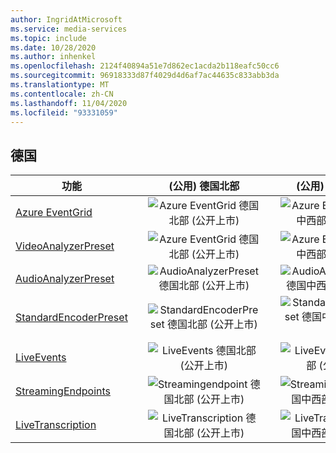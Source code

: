 ```yaml
---
author: IngridAtMicrosoft
ms.service: media-services
ms.topic: include
ms.date: 10/28/2020
ms.author: inhenkel
ms.openlocfilehash: 2124f40894a51e7d862ec1acda2b118eafc50cc6
ms.sourcegitcommit: 96918333d87f4029d4d6af7ac44635c833abb3da
ms.translationtype: MT
ms.contentlocale: zh-CN
ms.lasthandoff: 11/04/2020
ms.locfileid: "93331059"
---
```

<!--Feature availability in region-->
## <a name="germany"></a>德国

| 功能 | <!--Germany Central (Sovereign)--> |  (公用) 德国北部 |<!-- Germany Northeast (Sovereign)--> |  (公用) 德国中西部 |
| --- | :---: | :---: | :---: | :---: |
| [Azure EventGrid](../reacting-to-media-services-events.md) |<!--Germany Central (Sovereign) --> |![Azure EventGrid 德国北部 (公开上市) ](../media/azure-clouds-regions/ga.svg) | <!--Germany Northeast (Sovereign) --> |![Azure EventGrid 德国中西部 (公开上市) ](../media/azure-clouds-regions/ga.svg) |
| [VideoAnalyzerPreset](../analyzing-video-audio-files-concept.md) |<!--Germany Central (Sovereign) --> |![Azure EventGrid 德国北部 (公开上市) ](../media/azure-clouds-regions/ga.svg) | <!--Germany Northeast (Sovereign) --> |![Azure EventGrid 德国中西部 (公开上市) ](../media/azure-clouds-regions/ga.svg) |
| [AudioAnalyzerPreset](../analyzing-video-audio-files-concept.md) |<!--Germany Central (Sovereign) --> |![AudioAnalyzerPreset 德国北部 (公开上市) ](../media/azure-clouds-regions/ga.svg) | <!--Germany Northeast (Sovereign) --> |![AudioAnalyzerPreset 德国中西部 (公开上市) ](../media/azure-clouds-regions/ga.svg) |
| [StandardEncoderPreset](../encoding-concept.md) |<!--![StandardEncoderPreset Germany Central (Sovereign) general availability](../media/azure-clouds-regions/ga.svg) --> | ![StandardEncoderPreset 德国北部 (公开上市) ](../media/azure-clouds-regions/ga.svg) |<!-- ![StandardEncoderPreset Germany Northeast (Sovereign) general availability](../media/azure-clouds-regions/ga.svg)-->  |![StandardEncoderPreset 德国中西部 (公开上市) ](../media/azure-clouds-regions/ga.svg) |
| [LiveEvents](../live-streaming-overview.md) |<!--![LiveEvents Germany Central (Sovereign) general availability](../media/azure-clouds-regions/ga.svg)-->  | ![LiveEvents 德国北部 (公开上市) ](../media/azure-clouds-regions/ga.svg) |<!-- ![LiveEvents Germany Northeast (Sovereign) general availability](../media/azure-clouds-regions/ga.svg)-->  |![LiveEvents 德国中西部 (公开上市) ](../media/azure-clouds-regions/ga.svg) |
| [StreamingEndpoints](../streaming-endpoint-concept.md) |<!--![StreamingEndpoints Germany Central (Sovereign) general availability](../media/azure-clouds-regions/ga.svg)--> | ![Streamingendpoint 德国北部 (公开上市) ](../media/azure-clouds-regions/ga.svg) |<!--![StreamingEndpoints Germany Northeast (Sovereign) general availability](../media/azure-clouds-regions/ga.svg)-->  |![Streamingendpoint 德国中西部 (公开上市) ](../media/azure-clouds-regions/ga.svg) |
| [LiveTranscription](../live-transcription.md) |<!--![LiveTranscription Germany Central (Sovereign) general availability](../media/azure-clouds-regions/ga.svg)--> |![LiveTranscription 德国北部 (公开上市) ](../media/azure-clouds-regions/ga.svg) |<!-- ![LiveTranscription Germany Northeast (Sovereign) general availability](../media/azure-clouds-regions/ga.svg)-->  |![LiveTranscription 德国中西部 (公开上市) ](../media/azure-clouds-regions/ga.svg) |
